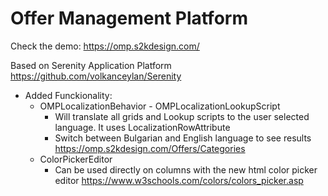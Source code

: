 # Offer Management Platform

Check the demo: https://omp.s2kdesign.com/

Based on 
Serenity Application Platform
https://github.com/volkanceylan/Serenity

- Added Funckionality:
  - OMPLocalizationBehavior - OMPLocalizationLookupScript 
    - Will translate all grids and Lookup scripts to the user selected language. It uses LocalizationRowAttribute 
    - Switch between Bulgarian and English language to see results https://omp.s2kdesign.com/Offers/Categories
  - ColorPickerEditor
    - Can be used directly on columns with the new html color picker editor https://www.w3schools.com/colors/colors_picker.asp

